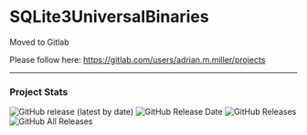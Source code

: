 # SQLite3UniversalBinaries

Moved to Gitlab

Please follow here: https://gitlab.com/users/adrian.m.miller/projects

---

### Project Stats ###

![GitHub release (latest by date)](https://img.shields.io/github/v/release/adrianmmiller/SQLite3UniversalBinaries?label=Release&style=plastic)
![GitHub Release Date](https://img.shields.io/github/release-date/adrianmmiller/SQLite3UniversalBinaries?label=Release%20Date&style=plastic)
![GitHub Releases](https://img.shields.io/github/downloads/adrianmmiller/SQLite3UniversalBinaries/latest/total?label=Downloads%20%28Latest%20Release%29&style=plastic)
![GitHub All Releases](https://img.shields.io/github/downloads/adrianmmiller/SQLite3UniversalBinaries/total?label=Total%20Downloads%20%28All%20Releases%29&style=plastic)
